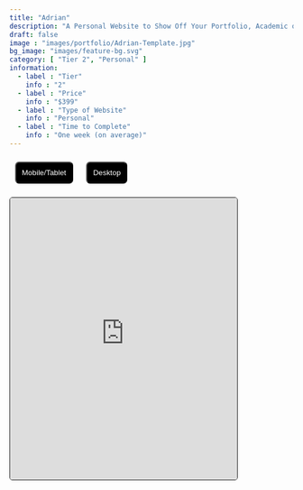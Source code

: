```yaml
---
title: "Adrian"
description: "A Personal Website to Show Off Your Portfolio, Academic or Otherwise!"
draft: false
image : "images/portfolio/Adrian-Template.jpg"
bg_image: "images/feature-bg.svg"
category: [ "Tier 2", "Personal" ]
information:
  - label : "Tier"
    info : "2"
  - label : "Price"
    info : "$399"
  - label : "Type of Website"
    info : "Personal"
  - label : "Time to Complete"
    info : "One week (on average)"
---
```


<!-- ## Title

  Further Description:
Lorem ipsum dolor sit amet, consectetur adipisicing elit. Quas officiis cumque, harum dicta necessitatibus
reprehenderit, delectus molestiae, impedit alias adipisci distinctio voluptas. Tempora modi amet voluptate
at provident soluta consequatur. -->

  <style>
    /* CSS content here */
    /* Button styles */
    .button {
      background-color: black;
      border-radius: 7px;
      color: white;
      padding: 10px;
      margin: 10px;
      cursor: pointer;
    }

    .button:hover {
      background-color: grey;
    }

    /* Iframe styles */
    #myIframe {
      transition: all 0.3s ease;
      border: 1px solid;
      border-radius: 5px;
    }

    #myIframe.desktop {
      width: 100%;
      height: 800px;
    }

    #myIframe.mobile {
      width: 80%;
      height: 500px;
    }
  </style>

  <!-- Markdown content rendered as HTML here -->
  <button class="button" id="mobileButton">Mobile/Tablet</button>
  <button class="button" id="desktopButton">Desktop</button>
  <iframe id="myIframe" class="mobile" src="https://osows.github.io/Adrian/"></iframe>

  <script>
    // JavaScript content here
    document.getElementById('desktopButton').addEventListener('click', function() {
      var iframe = document.getElementById('myIframe');
      iframe.className = 'desktop';
    });

    document.getElementById('mobileButton').addEventListener('click', function() {
      var iframe = document.getElementById('myIframe');
      iframe.className = 'mobile';
    });
  </script>
